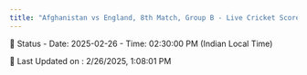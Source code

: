 ```yaml
---
title: "Afghanistan vs England, 8th Match, Group B - Live Cricket Score"
---
```


📑 Status - Date: 2025-02-26 - Time: 02:30:00 PM (Indian Local Time)

📝 Last Updated on : 2/26/2025, 1:08:01 PM  

